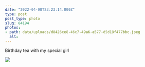 ```yaml
---
date: "2022-04-08T23:23:14.000Z"
type: post 
post_type: photo
slug: 84194
photos: 
- path: data/uploads/d8426ce8-46c7-49a6-a577-d5d18f477bbc.jpeg
  alt: 
---
```

Birthday tea with my special girl 


![](https://brandontreb.com/data/uploads/d8426ce8-46c7-49a6-a577-d5d18f477bbc.jpeg)
